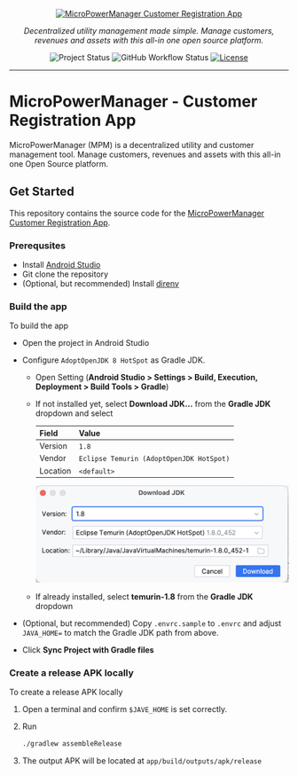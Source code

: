 <p align="center">
  <a href="https://github.com/EnAccess/micropowermanager-customer-registration-app">
    <img
      src="https://micropowermanager.io/mpmlogo_raw.png"
      alt="MicroPowerManager Customer Registration App"
      width="320"
    >
  </a>
</p>
<p align="center">
    <em>Decentralized utility management made simple. Manage customers, revenues and assets with this all-in one open source platform.</em>
</p>
<p align="center">
  <img
    alt="Project Status"
    src="https://img.shields.io/badge/Project%20Status-stable-green"
  >
  <img
    alt="GitHub Workflow Status"
    src="https://img.shields.io/github/actions/workflow/status/EnAccess/micropowermanager-customer-registration-app/check-generic.yaml"
  >
  <a href="https://github.com/EnAccess/micropowermanager-customer-registration-app/blob/main/LICENSE" target="_blank">
    <img
      alt="License"
      src="https://img.shields.io/github/license/EnAccess/micropowermanager-customer-registration-app"
    >
  </a>
</p>

---

# MicroPowerManager - Customer Registration App

MicroPowerManager (MPM) is a decentralized utility and customer management tool.
Manage customers, revenues and assets with this all-in one Open Source platform.

## Get Started

This repository contains the source code for the [MicroPowerManager Customer Registration App](https://micropowermanager.io/usage-guide/android-apps.html).

### Prerequsites

- Install [Android Studio](https://developer.android.com/studio)
- Git clone the repository
- (Optional, but recommended) Install [direnv](https://direnv.net/)

### Build the app

To build the app

- Open the project in Android Studio
- Configure `AdoptOpenJDK 8 HotSpot` as Gradle JDK.

  - Open Setting (**Android Studio > Settings > Build, Execution, Deployment > Build Tools > Gradle**)
  - If not installed yet, select **Download JDK...** from the **Gradle JDK** dropdown and select

    | Field    | Value                                    |
    | -------- | ---------------------------------------- |
    | Version  | `1.8`                                    |
    | Vendor   | `Eclipse Temurin (AdoptOpenJDK HotSpot)` |
    | Location | `<default>`                              |

    ![Android Studio AdoptOpenJDK 8 HotSpot](docs/images/android-studio-adopt-openjdk8.png)

  - If already installed, select **temurin-1.8** from the **Gradle JDK** dropdown

- (Optional, but recommended) Copy `.envrc.sample` to `.envrc` and adjust `JAVA_HOME=` to match the Gradle JDK path from above.
- Click **Sync Project with Gradle files**

### Create a release APK locally

To create a release APK locally

1. Open a terminal and confirm `$JAVE_HOME` is set correctly.
2. Run

   ```sh
   ./gradlew assembleRelease
   ```

3. The output APK will be located at `app/build/outputs/apk/release`
